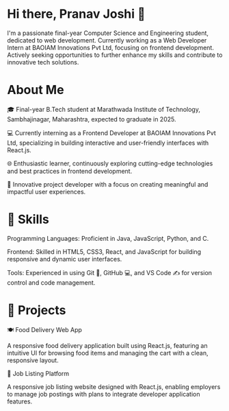 # Hi there, Pranav Joshi 👋

I'm a passionate final-year Computer Science and Engineering student, dedicated to web development. Currently working as a Web Developer Intern at BAOIAM Innovations Pvt Ltd, focusing on frontend development. Actively seeking opportunities to further enhance my skills and contribute to innovative tech solutions.

# About Me

🎓 Final-year B.Tech student at Marathwada Institute of Technology, Sambhajinagar, Maharashtra, expected to graduate in 2025.

💻 Currently interning as a Frontend Developer at BAOIAM Innovations Pvt Ltd, specializing in building interactive and user-friendly interfaces with React.js.

🌐 Enthusiastic learner, continuously exploring cutting-edge technologies and best practices in frontend development.

🚀 Innovative project developer with a focus on creating meaningful and impactful user experiences.

# 🚀 Skills

Programming Languages: Proficient in Java, JavaScript, Python, and C.

Frontend: Skilled in HTML5, CSS3, React, and JavaScript for building responsive and dynamic user interfaces.

Tools: Experienced in using Git 🐙, GitHub 💻, and VS Code ✍️ for version control and code management.

# 📂 Projects

🍽️ Food Delivery Web App

  A responsive food delivery application built using React.js, featuring an intuitive UI for browsing food items and managing the cart with a clean, responsive layout.

💼 Job Listing Platform

  A responsive job listing website designed with React.js, enabling employers to manage job postings with plans to integrate developer application features.

